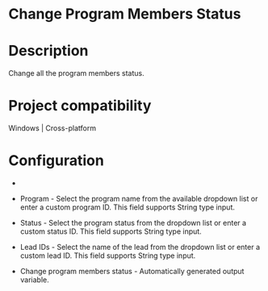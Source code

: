 ﻿# Change Program Members Status

# Description

Change all the program members status.

# Project compatibility

Windows | Cross-platform

# Configuration

* 
* Program - Select the program name from the available dropdown list or enter a custom program ID. This field supports String type input.
* Status - Select the program status from the dropdown list or enter a custom status ID. This field supports String type input.
* Lead IDs - Select the name of the lead from the dropdown list or enter a custom lead ID. This field supports String type input.





* Change program members status - Automatically generated output variable.
